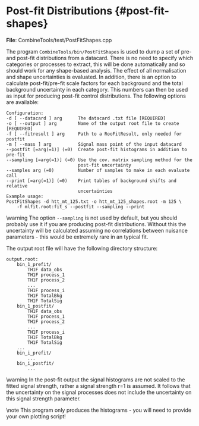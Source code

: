 Post-fit Distributions {#post-fit-shapes}
=========================================

**File**: CombineTools/test/PostFitShapes.cpp

The program `CombineTools/bin/PostFitShapes` is used to dump a set of pre- and post-fit distributions from a datacard. There is no need to specify which categories or processes to extract, this will be done automatically and so should work for any shape-based analysis. The effect of all normalisation and shape uncertainties is evaluated. In addition, there is an option to calculate post-fit/pre-fit scale factors for each background and the total background uncertainty in each category. This numbers can then be used as input for producing post-fit control distributions. The following options are available:

    Configuration:
    -d [ --datacard ] arg      The datacard .txt file [REQUIRED]
    -o [ --output ] arg        Name of the output root file to create [REQUIRED]
    -f [ --fitresult ] arg     Path to a RooFitResult, only needed for postfit
    -m [ --mass ] arg          Signal mass point of the input datacard
    --postfit [=arg(=1)] (=0)  Create post-fit histograms in addition to pre-fit
    --sampling [=arg(=1)] (=0) Use the cov. matrix sampling method for the
                               post-fit uncertainty
    --samples arg (=0)         Number of samples to make in each evaluate call
    --print [=arg(=1)] (=0)    Print tables of background shifts and relative
                               uncertainties
    Example usage:
    PostFitShapes -d htt_mt_125.txt -o htt_mt_125_shapes.root -m 125 \
        -f mlfit.root:fit_s --postfit --sampling --print

\warning The option `--sampling` is not used by default, but you should probably use it if you are producing post-fit distributions. Without this the uncertainty will be calculated assuming no correlations between nuisance parameters - this would be extremely rare in an typical fit.

The output root file will have the following directory structure:

    output.root:
        bin_1_prefit/
            TH1F data_obs
            TH1F process_1
            TH1F process_2
            ...
            TH1F process_i
            TH1F TotalBkg
            TH1F TotalSig
        bin_1_postfit/
            TH1F data_obs
            TH1F process_1
            TH1F process_2
            ...
            TH1F process_i
            TH1F TotalBkg
            TH1F TotalSig
        ...
        bin_i_prefit/
            ...
        bin_i_postfit/
            ...

\warning In the post-fit output the signal histograms are not scaled to the fitted signal strength, rather a signal strength r=1 is assumed. It follows that the uncertainty on the signal processes does not include the uncertainty on this signal strength parameter.

\note This program only produces the histograms - you will need to provide your own plotting script!



